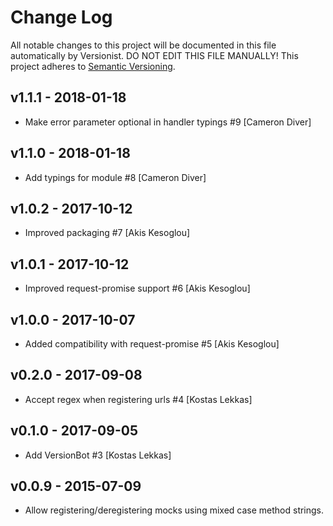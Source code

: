 # Change Log

All notable changes to this project will be documented in this file
automatically by Versionist. DO NOT EDIT THIS FILE MANUALLY!
This project adheres to [Semantic Versioning](http://semver.org/).

## v1.1.1 - 2018-01-18

* Make error parameter optional in handler typings #9 [Cameron Diver]

## v1.1.0 - 2018-01-18

* Add typings for module #8 [Cameron Diver]

## v1.0.2 - 2017-10-12

* Improved packaging #7 [Akis Kesoglou]

## v1.0.1 - 2017-10-12

* Improved request-promise support #6 [Akis Kesoglou]

## v1.0.0 - 2017-10-07

* Added compatibility with request-promise #5 [Akis Kesoglou]

## v0.2.0 - 2017-09-08

* Accept regex when registering urls #4 [Kostas Lekkas]

## v0.1.0 - 2017-09-05

* Add VersionBot #3 [Kostas Lekkas]

## v0.0.9 - 2015-07-09

* Allow registering/deregistering mocks using mixed case method strings.
